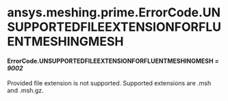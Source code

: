 # ansys.meshing.prime.ErrorCode.UNSUPPORTEDFILEEXTENSIONFORFLUENTMESHINGMESH



#### ErrorCode.UNSUPPORTEDFILEEXTENSIONFORFLUENTMESHINGMESH *= 9002*

Provided file extension is not supported. Supported extensions are .msh and .msh.gz.

<!-- !! processed by numpydoc !! -->
